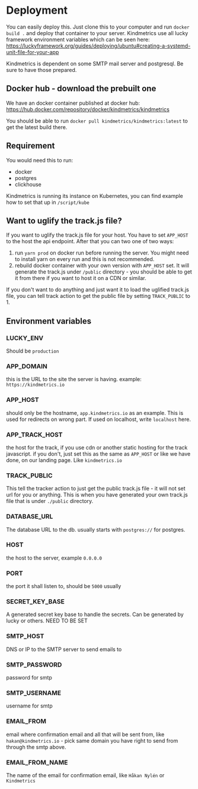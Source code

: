 # Deployment
You can easily deploy this. Just clone this to your computer and run `docker build .` and deploy that container to your server. Kindmetrics use all lucky framework environment variables which can be seen here: https://luckyframework.org/guides/deploying/ubuntu#creating-a-systemd-unit-file-for-your-app

Kindmetrics is dependent on some SMTP mail server and postgresql. Be sure to have those prepared.

## Docker hub - download the prebuilt one
We have an docker container published at docker hub: https://hub.docker.com/repository/docker/kindmetrics/kindmetrics

You should be able to run `docker pull kindmetrics/kindmetrics:latest` to get the latest build there.

## Requirement
You would need this to run:
* docker
* postgres
* clickhouse

Kindmetrics is running its instance on Kubernetes, you can find example how to set that up in `/script/kube`

## Want to uglify the track.js file?
If you want to uglify the track.js file for your host. You have to set `APP_HOST` to the host the api endpoint. After that you can two one of two ways:

1. run `yarn prod` on docker run before running the server. You might need to install yarn on every run and this is not recommended.
2. rebuild docker container with your own version with `APP_HOST` set. It will generate the track.js under `/public` directory - you should be able to get it from there if  you want to host it on a CDN or similar.

If you don't want to do anything and just want it to load the uglified track.js file, you can tell track action to get the public file by setting `TRACK_PUBLIC` to 1.

## Environment variables

### LUCKY_ENV
Should be `production`

### APP_DOMAIN
this is the URL to the site the server is having.
example: `https://kindmetrics.io`

### APP_HOST
should only be the hostname, `app.kindmetrics.io` as an example.
This is used for redirects on wrong part. If used on localhost, write `localhost` here.

### APP_TRACK_HOST
the host for the track, if you use cdn or another static hosting for the track javascript. if you don't, just set this as the same as `APP_HOST` or like we have done, on our landing page. Like `kindmetrics.io`

### TRACK_PUBLIC
This tell the tracker action to just get the public track.js file - it will not set url for you or anything. This is when you have generated your own track.js file that is under `./public` directory.

### DATABASE_URL
The database URL to the db.
usually starts with `postgres://` for postgres.

### HOST
the host to the server, example `0.0.0.0`

### PORT
the port it shall listen to, should be `5000` usually

### SECRET_KEY_BASE
A generated secret key base to handle the secrets. Can be generated by lucky or others. NEED TO BE SET

### SMTP_HOST
DNS or IP to the SMTP server to send emails to

### SMTP_PASSWORD
password for smtp

### SMTP_USERNAME
username for smtp

### EMAIL_FROM
email where confirmation email and all that will be sent from, like `hakan@kindmetrics.io` - pick same domain you have right to send from through the smtp above.

### EMAIL_FROM_NAME
The name of the email for confirmation email, like `Håkan Nylén` or `Kindmetrics`
